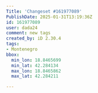 ```yaml
---
Title: 'Changeset #161977089'
PublishDate: 2025-01-31T13:19:36Z
id: 161977089
user: dada24
comment: new tags
created_by: iD 2.30.4
tags:
- Montenegro
bbox:
  min_lon: 18.8465699
  min_lat: 42.284134
  max_lon: 18.8465862
  max_lat: 42.284211

---
```

